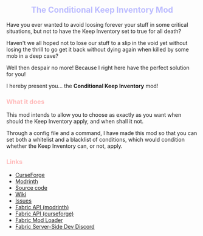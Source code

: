 <h2 align="center" style="color:#bbf">The Conditional Keep Inventory Mod</h2>

Have you ever wanted to avoid loosing forever your stuff in some critical situations, but not to have the Keep Inventory set to true for all death?

Haven't we all hoped not to lose our stuff to a slip in the void yet without losing the thrill to go get it back without dying again when killed by some mob in a deep cave?

Well then despair no more! Because I right here have the perfect solution for you!

I hereby present you... the **Conditional Keep Inventory** mod!

<h3 style="color:#fbb">What it does</h3>

This mod intends to allow you to choose as exactly as you want when should the Keep Inventory apply, and when shall it not.

Through a config file and a command, I have made this mod so that you can set both a whitelist and a blacklist of conditions, which would condition whether the Keep Inventory can, or not, apply.

<h3 style="color:#fbb">Links</h3>

 * [CurseForge](https://www.curseforge.com/minecraft/mc-mods/conditional-keep-inventory)
 * [Modrinth](https://modrinth.com/mod/conditional_keep_inventory)
 * [Source code](https://github.com/NerjalNosk/Conditional_keep_inventory)
 * [Wiki](https://github.com/NerjalNosk/Conditional_keep_inventory/wiki)
 * [Issues](https://github.com/NerjalNosk/Conditional_keep_inventory/wiki)
 * [Fabric API (modrinth)](https://modrinth.com/mod/fabric-api)
 * [Fabric API (curseforge)](https://www.curseforge.com/minecraft/mc-mods/fabric-api)
 * [Fabric Mod Loader](https://fabricmc.net/use/)
 * [Fabric Server-Side Dev Discord](https://discord.gg/ckMCAtVrBW)

